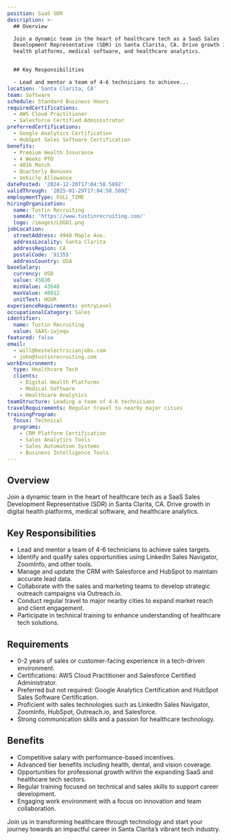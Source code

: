 ```yaml
---
position: SaaS SDR
description: >-
  ## Overview

  Join a dynamic team in the heart of healthcare tech as a SaaS Sales
  Development Representative (SDR) in Santa Clarita, CA. Drive growth in digital
  health platforms, medical software, and healthcare analytics.


  ## Key Responsibilities

  - Lead and mentor a team of 4-6 technicians to achieve...
location: 'Santa Clarita, CA'
team: Software
schedule: Standard Business Hours
requiredCertifications:
  - AWS Cloud Practitioner
  - Salesforce Certified Administrator
preferredCertifications:
  - Google Analytics Certification
  - HubSpot Sales Software Certification
benefits:
  - Premium Health Insurance
  - 4 Weeks PTO
  - 401k Match
  - Quarterly Bonuses
  - Vehicle Allowance
datePosted: '2024-12-20T17:04:58.589Z'
validThrough: '2025-01-29T17:04:58.589Z'
employmentType: FULL_TIME
hiringOrganization:
  name: Tustin Recruiting
  sameAs: 'https://www.tustinrecruiting.com/'
  logo: /images/LOGO1.png
jobLocation:
  streetAddress: 4948 Maple Ave.
  addressLocality: Santa Clarita
  addressRegion: CA
  postalCode: '91355'
  addressCountry: USA
baseSalary:
  currency: USD
  value: 45830
  minValue: 43648
  maxValue: 48012
  unitText: HOUR
experienceRequirements: entryLevel
occupationalCategory: Sales
identifier:
  name: Tustin Recruiting
  value: SAAS-iwjequ
featured: false
email:
  - will@bestelectricianjobs.com
  - john@tustinrecruiting.com
workEnvironment:
  type: Healthcare Tech
  clients:
    - Digital Health Platforms
    - Medical Software
    - Healthcare Analytics
teamStructure: Leading a team of 4-6 technicians
travelRequirements: Regular travel to nearby major cities
trainingProgram:
  focus: Technical
  programs:
    - CRM Platform Certification
    - Sales Analytics Tools
    - Sales Automation Systems
    - Business Intelligence Tools
---
```




## Overview
Join a dynamic team in the heart of healthcare tech as a SaaS Sales Development Representative (SDR) in Santa Clarita, CA. Drive growth in digital health platforms, medical software, and healthcare analytics.

## Key Responsibilities
- Lead and mentor a team of 4-6 technicians to achieve sales targets.
- Identify and qualify sales opportunities using LinkedIn Sales Navigator, ZoomInfo, and other tools.
- Manage and update the CRM with Salesforce and HubSpot to maintain accurate lead data.
- Collaborate with the sales and marketing teams to develop strategic outreach campaigns via Outreach.io.
- Conduct regular travel to major nearby cities to expand market reach and client engagement.
- Participate in technical training to enhance understanding of healthcare tech solutions.

## Requirements
- 0-2 years of sales or customer-facing experience in a tech-driven environment.
- Certifications: AWS Cloud Practitioner and Salesforce Certified Administrator.
- Preferred but not required: Google Analytics Certification and HubSpot Sales Software Certification.
- Proficient with sales technologies such as LinkedIn Sales Navigator, ZoomInfo, HubSpot, Outreach.io, and Salesforce.
- Strong communication skills and a passion for healthcare technology.

## Benefits
- Competitive salary with performance-based incentives.
- Advanced tier benefits including health, dental, and vision coverage.
- Opportunities for professional growth within the expanding SaaS and healthcare tech sectors.
- Regular training focused on technical and sales skills to support career development.
- Engaging work environment with a focus on innovation and team collaboration.

Join us in transforming healthcare through technology and start your journey towards an impactful career in Santa Clarita’s vibrant tech industry.
